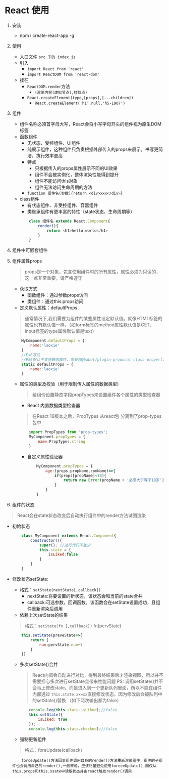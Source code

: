 <!--
 * @Description: In User Settings Edi
 * @Author: your name
 * @Date: 2019-10-19 10:56:02
 * @LastEditTime: 2019-10-22 09:39:14
 * @LastEditors: Please set LastEditors
 -->
# React 使用

1. 安装
    *   npm i create-react-app -g
2. 使用
    * 入口文件 `src 下的 index.js`
    * 引入
        * `import React from 'react'`
        * `import ReactDOM from 'react-dom'`
    * 挂在
        * `ReactDOM.render`方法
            * `(渲染内容(虚拟节点),挂载点)`
        * `React.createElement(type,[props],[...children])`    
            * `React.createElement('h1',null,'h5-1907')`
3. 组件
    * 组件名称必须首字母大写，React会将小写字母开头的组件视为原生DOM标签
    * 函数组件
        * 无状态、受控组件、UI组件
        * 纯展示组件，这种组件只负责根据外部传入的props来展示，书写更简洁，执行效率更高
        * 特点
            * 只根据传入的props属性展示不同的UI效果
            * 组件不会被实例化，整体渲染性能得到提升
            * 组件不能访问this对象
            * 组件无法访问生命周期的方法
        * `function 组件名(参数){return <div>xxx</div>}`
    * class组件 
        * 有状态组件、非受控组件、容器组件
        * 类继承组件有更丰富的特性（state状态、生命周期等）
        ```js
            class 组件名 extends React.Component{
                render(){
                    return <h1>hello,world</h1>
                }
            }
        ```    
4. 组件中可嵌套组件

5. 组件属性props
    > props是一个对象，包含使用组件时的所有属性，属性必须为只读的，这一点非常重要，请严格遵守
    * 获取方式
        * 函数组件：通过参数props访问
        * 类组件：通过this.props访问
    * 定义默认属性：defaultProps
    > 通常情况下,我们需要为组件的某些属性设定默认值。就像HTML标签的属性也有默认值一样，（如form标签的method属性默认值是GET，input标签的type属性默认值是text）

    ```js
        MyComponent.defaultProps = {
            name:'laoxie'
        }
        //Es6写法
        //ES6默认不支持静态属性，需安装@babel/plugin-proposal-class-properties
        static defaultProps = {
            name:'laoxie'
        }
    ```
    * 属性的类型及校验（用于限制传入属性的数据类型）
        > 给组价设置静态字段propTypes来设置组件各个属性的类型检查器
        * React 内置数据类型检查器
        > 在React 16版本之后，PropTypes 从react包 分离到了prop-types包中

        ```js
            import PropTypes from 'prop-types';
            MyComponent.propTypes = {
                name:PropTypes.string
            }
        ```
        * 自定义属性验证器
            ```js
                MyComponent.propTypes = {
                    age:(props,propName,comName)=>{
                        if(props[propName]<18){
                            return new Error(propName + '必须大于等于18岁')
                        }
                    }
                }
            ```

6. 组件的状态         
> React会在state状态改变后自动执行组件中的render方法试图渲染
* 初始状态

    ```js   
        class MyComponent extends React.Component{
            constructor(){
                super(); //这行代码不能少
                this.state = {
                    isLiked:false
                }
            }
        }
    ```  
    
* 修改状态setState:
    * 格式：`setState(nextState[,callback])`
        * nextState:将要设置的新状态，该状态会和当前的state合并
        * callback:可选参数，回调函数。该函数会在setState设置成功，且组件重新渲染后调用
    * 依赖上次setState的结果    
    > 格式：`setState(fn [,callback])`
    > fn(pervState)

    ```js
        this.setState(preveState=>{
            return {
                num:pervState.num+1
            }
        })
    ```
    
    * 多次setState()合并
        > React内部会自动进行对比，得到最终结果后才渲染视图，所以并不需要担心多次进行setState会带来性能问题
        > PS: 调用setState()并不会马上修改state。而是进入到一个更新队列里面，所以不能在组件内部通过 `this.state.xx=xx`直接修改状态，因为修改后会被队列中的setState()替换 （如下两次输出都为false）

        ```js
            console.log(this.state.isLiked);//false
            this.setState({
                isLiked: true
            });
            console.log(this.state.checked);//false
        ```
    * 强制更新组件
    > 格式：foreUpdate(callback)

    ```
        forceUpdate()方法回事组件调用自身的render()方法重新渲染组件，组件的子组件也会调用自己的render(),一般来说，应该尽量避免使用foreceUpdate(),而仅从this.props和this.ssate中读取状态并由react触发render()调用 
    ```